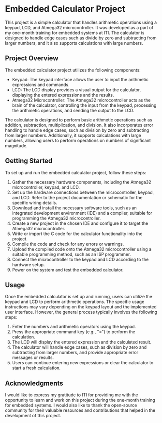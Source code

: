 # Embedded Calculator Project
This project is a simple calculator that handles arithmetic operations using a keypad, LCD, and Atmega32 microcontroller. 
It was developed as a part of my one-month training for embedded systems at ITI. The calculator is designed to handle edge cases such as divide by zero and subtracting from larger numbers, and it also supports calculations with large numbers.
## Project Overview

The embedded calculator project utilizes the following components:

- Keypad: The keypad interface allows the user to input the arithmetic expressions and commands.
- LCD: The LCD display provides a visual output for the calculator, displaying the entered expressions and the results.
- Atmega32 Microcontroller: The Atmega32 microcontroller acts as the brain of the calculator, controlling the input from the keypad, processing the arithmetic operations, and sending the output to the LCD.

The calculator is designed to perform basic arithmetic operations such as addition, subtraction, multiplication, and division. It also incorporates error handling to handle edge cases, such as division by zero and subtracting from larger numbers. Additionally, it supports calculations with large numbers, allowing users to perform operations on numbers of significant magnitude.

## Getting Started

To set up and run the embedded calculator project, follow these steps:

1. Gather the necessary hardware components, including the Atmega32 microcontroller, keypad, and LCD.
2. Set up the hardware connections between the microcontroller, keypad, and LCD. Refer to the project documentation or schematic for the specific wiring details.
3. Download and install the necessary software tools, such as an integrated development environment (IDE) and a compiler, suitable for programming the Atmega32 microcontroller.
4. Create a new project in the chosen IDE and configure it to target the Atmega32 microcontroller.
5. Write or import the C code for the calculator functionality into the project.
6. Compile the code and check for any errors or warnings.
7. Upload the compiled code onto the Atmega32 microcontroller using a suitable programming method, such as an ISP programmer.
8. Connect the microcontroller to the keypad and LCD according to the hardware setup.
9. Power on the system and test the embedded calculator.

## Usage

Once the embedded calculator is set up and running, users can utilize the keypad and LCD to perform arithmetic operations. The specific usage instructions may vary depending on the keypad layout and the implemented user interface. However, the general process typically involves the following steps:

1. Enter the numbers and arithmetic operators using the keypad.
2. Press the appropriate command key (e.g., "=") to perform the calculation.
3. The LCD will display the entered expression and the calculated result.
4. The calculator will handle edge cases, such as division by zero and subtracting from larger numbers, and provide appropriate error messages or results.
5. Users can continue entering new expressions or clear the calculator to start a fresh calculation.


## Acknowledgments

I would like to express my gratitude to ITI for providing me with the opportunity to learn and work on this project during the one-month training for embedded systems. I would also like to thank the open-source community for their valuable resources and contributions that helped in the development of this project.
